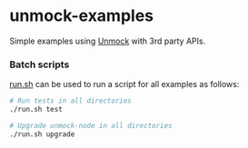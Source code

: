 # unmock-examples

Simple examples using [Unmock](https://unmock.io) with 3rd party APIs.

### Batch scripts

[run.sh](./run.sh) can be used to run a script for all examples as follows:

```bash
# Run tests in all directories
./run.sh test

# Upgrade unmock-node in all directories
./run.sh upgrade
```
